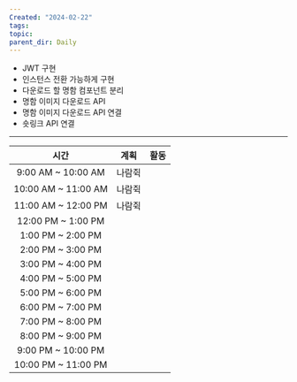 ```yaml
---
Created: "2024-02-22"
tags: 
topic: 
parent_dir: Daily
---
```


- JWT 구현
- 인스턴스 전환 가능하게 구현
- 다운로드 할 명함 컴포넌트 분리
- 명함 이미지 다운로드 API
- 명함 이미지 다운로드 API 연결
- 숏링크 API 연결

---  

| 시간 | 계획 | 활동 |
| :--: | :--: | ---- |
| 9:00 AM ~ 10:00 AM | 나람쥑 |  |
| 10:00 AM ~ 11:00 AM | 나람쥑 |  |
| 11:00 AM ~ 12:00 PM | 나람쥑 |  |
| 12:00 PM ~ 1:00 PM |  |  |
| 1:00 PM ~ 2:00 PM |  |  |
| 2:00 PM ~ 3:00 PM |  |  |
| 3:00 PM ~ 4:00 PM |  |  |
| 4:00 PM ~ 5:00 PM |  |  |
| 5:00 PM ~ 6:00 PM |  |  |
| 6:00 PM ~ 7:00 PM |  |  |
| 7:00 PM ~ 8:00 PM |  |  |
| 8:00 PM ~ 9:00 PM |  |  |
| 9:00 PM ~ 10:00 PM |  |  |
| 10:00 PM ~ 11:00 PM |  |  |
